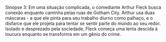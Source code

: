 Sinopse 3:
Em uma situação complicada, o comediante Arthur Fleck busca conexão enquanto caminha pelas ruas de Gotham City. Arthur usa duas máscaras - a que ele pinta para seu trabalho diurno como palhaço, e o disfarce que ele projeta para tentar se sentir parte do mundo ao seu redor. Isolado e desprezado pela sociedade, Fleck começa uma lenta descida à loucura enquanto se transforma em um gênio do crime.